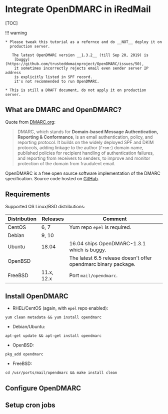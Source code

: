 # Integrate OpenDMARC in iRedMail

[TOC]

!!! warning

    * Please tweak this tutorial as a refernce and do __NOT__ deploy it on
      production server.

       The latest OpenDMARC version __1.3.2__ (till Sep 20, 2019) is
        [buggy](https://github.com/trusteddomainproject/OpenDMARC/issues/50),
        it sometimes incorrectly rejects email even sender server IP address
        is explicitly listed in SPF record.
        it's not recommended to run OpenDMARC.

    * This is still a DRAFT document, do not apply it on production server.

## What are DMARC and OpenDMARC?

Quote from [DMARC.org](https://dmarc.org):

> DMARC, which stands for __Domain-based Message Authentication, Reporting
> & Conformance__, is an email authentication, policy, and reporting protocol.
> It builds on the widely deployed SPF and DKIM protocols, adding linkage to
> the author (`From:`) domain name, published policies for recipient handling
> of authentication failures, and reporting from receivers to senders, to
> improve and monitor protection of the domain from fraudulent email.

OpenDMARC is a free open source software implementation of the DMARC
specification. Source code hosted on [GitHub](https://github.com/trusteddomainproject/OpenDMARC).

## Requirements

Supported OS Linux/BSD distributions:

Distribution | Releases | Comment
---|---|---
CentOS | 6, 7 | Yum repo `epel` is required.
Debian | 9, 10 |
Ubuntu | 18.04 | 16.04 ships OpenDMARC-1.3.1 which is buggy.
OpenBSD | | The latest 6.5 release doesn't offer opendmarc binary package.
FreeBSD | 11.x, 12.x | Port `mail/opendmarc`.

## Install OpenDMARC

* RHEL/CentOS (again, with `epel` repo enabled):

```
yum clean metadata && yum install opendmarc
```

* Debian/Ubuntu:

```
apt-get update && apt-get install opendmarc
```

* OpenBSD:

```
pkg_add opendmarc
```

* FreeBSD:

```
cd /usr/ports/mail/opendmarc && make install clean
```

## Configure OpenDMARC

## Setup cron jobs
